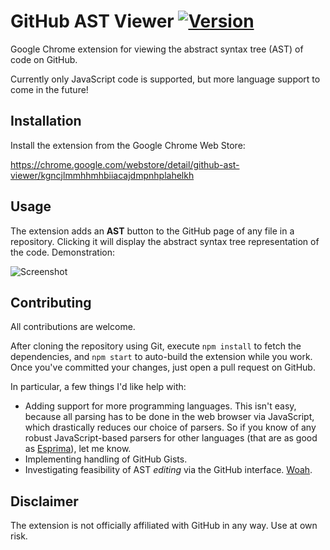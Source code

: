 # GitHub AST Viewer [![Version](https://img.shields.io/github/release/lukehorvat/github-ast-viewer.svg?style=flat-square)](https://github.com/lukehorvat/github-ast-viewer/releases)

Google Chrome extension for viewing the abstract syntax tree (AST) of code on GitHub.

Currently only JavaScript code is supported, but more language support to come in the future!

## Installation

Install the extension from the Google Chrome Web Store:

https://chrome.google.com/webstore/detail/github-ast-viewer/kgncjlmmhhmhbiiacajdmpnhplahelkh

## Usage

The extension adds an **AST** button to the GitHub page of any file in a repository. Clicking it will display the abstract syntax tree representation of the code. Demonstration:

![Screenshot](http://i.imgur.com/jumGRMd.gif)

## Contributing

All contributions are welcome.

After cloning the repository using Git, execute `npm install` to fetch the dependencies, and `npm start` to auto-build the extension while you work. Once you've committed your changes, just open a pull request on GitHub.

In particular, a few things I'd like help with:

- Adding support for more programming languages. This isn't easy, because all parsing has to be done in the web browser via JavaScript, which drastically reduces our choice of parsers. So if you know of any robust JavaScript-based parsers for other languages (that are as good as [Esprima](https://github.com/jquery/esprima)), let me know.
- Implementing handling of GitHub Gists.
- Investigating feasibility of AST *editing* via the GitHub interface. [Woah](http://i.imgur.com/dOr884t.gif).

## Disclaimer

The extension is not officially affiliated with GitHub in any way. Use at own risk.
